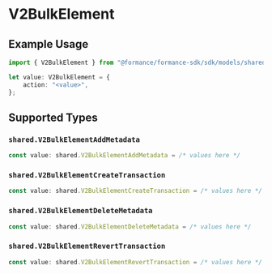 # V2BulkElement

## Example Usage

```typescript
import { V2BulkElement } from "@formance/formance-sdk/sdk/models/shared";

let value: V2BulkElement = {
    action: "<value>",
};
```

## Supported Types

### `shared.V2BulkElementAddMetadata`

```typescript
const value: shared.V2BulkElementAddMetadata = /* values here */
```

### `shared.V2BulkElementCreateTransaction`

```typescript
const value: shared.V2BulkElementCreateTransaction = /* values here */
```

### `shared.V2BulkElementDeleteMetadata`

```typescript
const value: shared.V2BulkElementDeleteMetadata = /* values here */
```

### `shared.V2BulkElementRevertTransaction`

```typescript
const value: shared.V2BulkElementRevertTransaction = /* values here */
```

